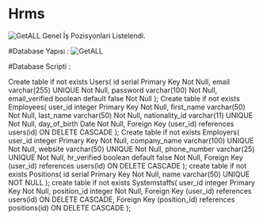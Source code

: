 # Hrms 

![GetALL](https://downloader.disk.yandex.ru/preview/37ea6e3535259979ac77301647d60d6c69aedfb9b050f4d8b48ee5a3f31478e3/609bf8c7/zsPkScjZYNcrB9UWzcwzp13zoAEiOL4Yc9Tf2rEt2i3Xh5Mi-pKX-OeUSjABuwwo0iCb0-9Mpjl1Nzr5Urwjcg%3D%3D?uid=0&filename=2021-05-12_15-39-43.png&disposition=inline&hash=&limit=0&content_type=image%2Fpng&owner_uid=0&tknv=v2&size=2048x2048)
Genel İş Pozisyonlari Listelendi.

#Database Yapısı :
![GetALL](https://downloader.disk.yandex.ru/preview/082d987942ae586c74c6a1a38288873a83cbbf3b939c10566fb6ff71b41cf363/609bf986/627QWzrB8BNFi6S1Y-Mij18sQdRwRdpgvfH97Qw_WkGoOyNCJ5M9boJCPe6Qr0rLtWqmE7RaY0sjBa_glzk05g%3D%3D?uid=0&filename=2021-05-12_03-22-24.png&disposition=inline&hash=&limit=0&content_type=image%2Fpng&owner_uid=0&tknv=v2&size=2048x2048)

#Database Scripti :

Create table if not exists Users(
	id serial Primary Key Not Null,
	email varchar(255) UNIQUE Not Null,
	password varchar(100) Not Null,
	email_verified boolean default false Not Null
	);
Create table if not exists Employees(
	user_id integer Primary Key Not Null,
	first_name varchar(50) Not Null,
	last_name varchar(50) Not Null,
	nationality_id varchar(11) UNIQUE Not Null,
	day_of_birth Date Not Null,
	Foreign Key (user_id) references users(id) ON DELETE CASCADE
	);
	Create table if not exists Employers(
	user_id integer Primary Key Not Null,
	company_name varchar(100) UNIQUE Not Null,
	website varchar(50) UNIQUE Not Null,
	phone_number varchar(25) UNIQUE Not Null,
	hr_verified boolean default false Not Null,
	Foreign Key (user_id) references users(id) ON DELETE CASCADE
	);
	create table if not exists Positions(
	id serial Primary Key Not Null,
	name varchar(50) UNIQUE NOT NULL
	);
	create table if not exists Systemstaffs(
	user_id integer Primary Key Not Null,
	position_id integer Not Null,
	Foreign Key (user_id) references users(id) ON DELETE CASCADE,
	Foreign Key (position_id) references positions(id) ON DELETE CASCADE
	);
	

